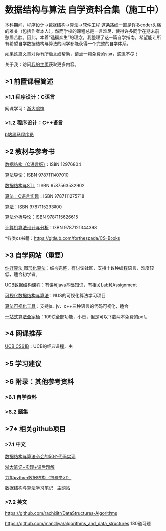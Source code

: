 # 数据结构与算法 自学资料合集（施工中）

本科期间，程序设计->数据结构->算法->软件工程 这条路线一直是许多coder头痛的难关（包括作者本人），然而学校的课程总是一言难尽，使得许多同学在期末前愁眉苦脸。因此，本着“造福众生”的理念，我整理了这一篇自学指南，希望能让所有希望自学数据结构与算法的同学都能获得一个完整的自学体系。

如果这篇文章对你有所启发或帮助，请点一颗免费的star，感激不尽！

关于我：访问[我的主页](ouyangyipeng.gihub.io)获取更多内容。

## >1 前置课程简述
### >1.1 程序设计：C语言
网课学习：[浙大翁恺](https://www.bilibili.com/video/BV1dr4y1n7vA/?share_source=copy_web&vd_source=7b93c3a0d0bdbab6f0e449df79db946f)

### >1.2 程序设计：C++语言
[b站黑马程序员](https://www.bilibili.com/video/BV1et411b73Z/?share_source=copy_web&vd_source=7b93c3a0d0bdbab6f0e449df79db946f)

## >2 教材与参考书
[数据结构（C语言版）](https://item.jd.com/12976804.html)：ISBN 12976804

[算法导论](https://item.jd.com/10094970548686.html)：ISBN 9787111407010

[数据结构与STL](https://item.jd.com/10076276872822.html)：ISBN 9787563532902

[算法：C语言实现](https://item.jd.com/10026474993639.html)：ISBN 9787111275718

[算法](https://item.jd.com/11098789.html)：ISBN 9787115293800

[算法分析导论](https://item.jd.com/10115367445477.html)：ISBN 9787115626615

[计算机算法设计与分析](https://item.jd.com/32364503223.html)：ISBN 9787121344398

*各类cs书籍：https://github.com/forthespada/CS-Books

## >3 自学网站（重要）
[你好算法 图形化算法](https://www.hello-algo.com/)：结构完整，有讨论社区，支持十数种编程语言，难度较低，适合初学者。

[UCB数据结构课程](https://sp18.datastructur.es/)：有讲解java基础知识，有相关Lab和Assignment

[可视化数据结构与算法](https://visualgo.net/)：NUS的可视化算法学习项目

[算法可视化工具](https://algorithm-visualizer.org/)：支持js、jv、c++三种语言的代码可视化，适合

[一站式算法全家桶](https://labuladong.online/algo/)：109院全部功能，小贵，但是可以下载两本免费的pdf。


## >4 网课推荐
[UCB CS61B](https://sp18.datastructur.es/)：UCB的经典课程，由

## >5 学习建议


## >6 附录：其他参考资料
### >6.1 自学资料

### >6.2 题集


## >7* 相关github项目
### >7.1 中文
[数据结构与算法必会的50个代码实现](https://github.com/wangzheng0822/algo)

[浙大笔记+实现+课后题解](https://github.com/callmePicacho/Data-Structres)

[力扣python数据结构（机器学习）](https://github.com/Jack-Lee-Hiter/AlgorithmsByPython)

[数据结构与算法学习笔记](https://github.com/billryan/algorithm-exercise)：[主网站](https://algorithm.yuanbin.me/zh-hans/)

### >7.2 英文
https://github.com/rachitiitr/DataStructures-Algorithms

https://github.com/mandliya/algorithms_and_data_structures
180道习题

